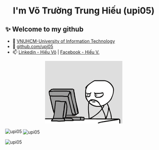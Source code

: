 <h1 align="center">I'm Võ Trường Trung Hiếu (upi05) </h1>

## ✨ Welcome to my github

- 🔭 [VNUHCM-University of Information Technology](https://en.uit.edu.vn/overview-vnuhcm-university-information-technology)
- 📂 [github.com/upi05](https://github.com/upi05)
- 📫 [Linkedin - Hiếu Võ](https://www.linkedin.com/in/upi05) | [Facebook - Hiếu V.](https://www.facebook.com/hieu01234567)

<div align="center">
  <img src="https://github.com/upi05/upi05/blob/main/gifs/welcome.gif" />
</div>

<p><img align="left" src="https://github-readme-stats.vercel.app/api/top-langs?username=upi05&show_icons=true&locale=en&layout=compact" alt="upi05" /></p>

<p>&nbsp;<img align="center" src="https://github-readme-stats.vercel.app/api?username=upi05&show_icons=true&locale=en" alt="upi05" /></p>

<p><img align="center" src="https://github-readme-streak-stats.herokuapp.com/?user=upi05&" alt="upi05" /></p>
